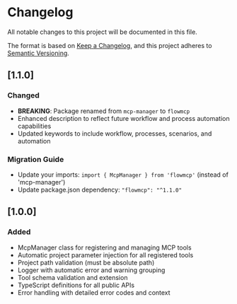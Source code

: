 # Changelog

All notable changes to this project will be documented in this file.

The format is based on [Keep a Changelog](https://keepachangelog.com/en/1.0.0/),
and this project adheres to [Semantic Versioning](https://semver.org/spec/v2.0.0.html).

## [1.1.0]

### Changed
- **BREAKING**: Package renamed from `mcp-manager` to `flowmcp`
- Enhanced description to reflect future workflow and process automation capabilities
- Updated keywords to include workflow, processes, scenarios, and automation

### Migration Guide
- Update your imports: `import { McpManager } from 'flowmcp'` (instead of 'mcp-manager')
- Update package.json dependency: `"flowmcp": "^1.1.0"`

## [1.0.0]

### Added
- McpManager class for registering and managing MCP tools
- Automatic project parameter injection for all registered tools
- Project path validation (must be absolute path)
- Logger with automatic error and warning grouping
- Tool schema validation and extension
- TypeScript definitions for all public APIs
- Error handling with detailed error codes and context 
